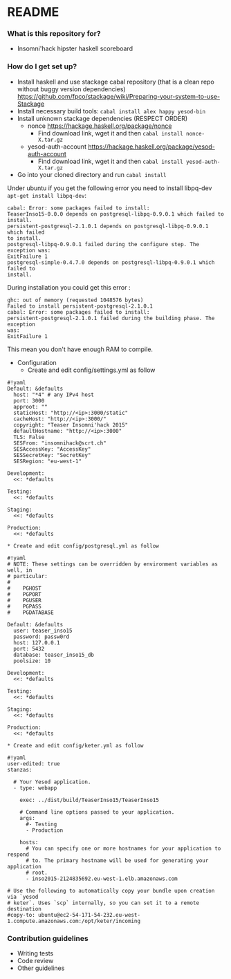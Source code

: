 # README #

### What is this repository for? ###

* Insomni'hack hipster haskell scoreboard

### How do I get set up? ###

* Install haskell and use stackage cabal repository (that is a clean repo without buggy version dependencies) https://github.com/fpco/stackage/wiki/Preparing-your-system-to-use-Stackage
* Install necessary build tools: `cabal install alex happy yesod-bin`
* Install unknown stackage dependencies (RESPECT ORDER)
    * nonce https://hackage.haskell.org/package/nonce
        * Find download link, wget it and then `cabal install nonce-X.tar.gz`
    * yesod-auth-account https://hackage.haskell.org/package/yesod-auth-account
        * Find download link, wget it and then `cabal install yesod-auth-X.tar.gz`
* Go into your cloned directory and run `cabal install`

Under ubuntu if you get the following error you need to install libpq-dev `apt-get install libpq-dev`:
```
cabal: Error: some packages failed to install:
TeaserInso15-0.0.0 depends on postgresql-libpq-0.9.0.1 which failed to
install.
persistent-postgresql-2.1.0.1 depends on postgresql-libpq-0.9.0.1 which failed
to install.
postgresql-libpq-0.9.0.1 failed during the configure step. The exception was:
ExitFailure 1
postgresql-simple-0.4.7.0 depends on postgresql-libpq-0.9.0.1 which failed to
install.
```

During installation you could get this error :
```
ghc: out of memory (requested 1048576 bytes)
Failed to install persistent-postgresql-2.1.0.1
cabal: Error: some packages failed to install:
persistent-postgresql-2.1.0.1 failed during the building phase. The exception
was:
ExitFailure 1
```

This mean you don't have enough RAM to compile.

* Configuration
    * Create and edit config/settings.yml as follow
```
#!yaml
Default: &defaults
  host: "*4" # any IPv4 host
  port: 3000
  approot: ""
  staticHost: "http://<ip>:3000/static"
  cacheHost: "http://<ip>:3000/"
  copyright: "Teaser Insomni'hack 2015"
  defaultHostname: "http://<ip>:3000"
  TLS: False
  SESFrom: "insomnihack@scrt.ch"
  SESAccessKey: "AccessKey"
  SESSecretKey: "SecretKey"
  SESRegion: "eu-west-1"

Development:
  <<: *defaults

Testing:
  <<: *defaults

Staging:
  <<: *defaults

Production:
  <<: *defaults
```

    * Create and edit config/postgresql.yml as follow
```
#!yaml
# NOTE: These settings can be overridden by environment variables as well, in
# particular:
#
#    PGHOST
#    PGPORT
#    PGUSER
#    PGPASS
#    PGDATABASE

Default: &defaults
  user: teaser_inso15
  password: passw0rd
  host: 127.0.0.1
  port: 5432
  database: teaser_inso15_db
  poolsize: 10

Development:
  <<: *defaults

Testing:
  <<: *defaults

Staging:
  <<: *defaults

Production:
  <<: *defaults
```

    * Create and edit config/keter.yml as follow

```
#!yaml
user-edited: true
stanzas:

  # Your Yesod application.
  - type: webapp

    exec: ../dist/build/TeaserInso15/TeaserInso15

    # Command line options passed to your application.
    args:
      #- Testing
      - Production

    hosts:
      # You can specify one or more hostnames for your application to respond
      # to. The primary hostname will be used for generating your application
      # root.
      - inso2015-2124835692.eu-west-1.elb.amazonaws.com

# Use the following to automatically copy your bundle upon creation via `yesod
# keter`. Uses `scp` internally, so you can set it to a remote destination
#copy-to: ubuntu@ec2-54-171-54-232.eu-west-1.compute.amazonaws.com:/opt/keter/incoming
```

### Contribution guidelines ###

* Writing tests
* Code review
* Other guidelines